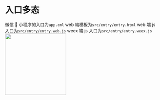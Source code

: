 # 入口多态

微信  小程序的入口为`app.cml`
web 端模板为`src/entry/entry.html`
web 端 js 入口为`src/entry/entry.web.js`
weex 端 js 入口为`src/entry/entry.weex.js`
<image src="../../assets/entry2.jpg" width="200px" />
